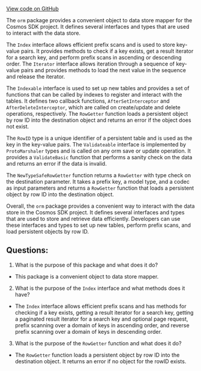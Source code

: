 [View code on GitHub](https://github.com/cosmos/cosmos-sdk.git/x/group/internal/orm/types.go)

The `orm` package provides a convenient object to data store mapper for the Cosmos SDK project. It defines several interfaces and types that are used to interact with the data store. 

The `Index` interface allows efficient prefix scans and is used to store key-value pairs. It provides methods to check if a key exists, get a result iterator for a search key, and perform prefix scans in ascending or descending order. The `Iterator` interface allows iteration through a sequence of key-value pairs and provides methods to load the next value in the sequence and release the iterator.

The `Indexable` interface is used to set up new tables and provides a set of functions that can be called by indexes to register and interact with the tables. It defines two callback functions, `AfterSetInterceptor` and `AfterDeleteInterceptor`, which are called on create/update and delete operations, respectively. The `RowGetter` function loads a persistent object by row ID into the destination object and returns an error if the object does not exist.

The `RowID` type is a unique identifier of a persistent table and is used as the key in the key-value pairs. The `Validateable` interface is implemented by `ProtoMarshaler` types and is called on any orm save or update operation. It provides a `ValidateBasic` function that performs a sanity check on the data and returns an error if the data is invalid.

The `NewTypeSafeRowGetter` function returns a `RowGetter` with type check on the destination parameter. It takes a prefix key, a model type, and a codec as input parameters and returns a `RowGetter` function that loads a persistent object by row ID into the destination object.

Overall, the `orm` package provides a convenient way to interact with the data store in the Cosmos SDK project. It defines several interfaces and types that are used to store and retrieve data efficiently. Developers can use these interfaces and types to set up new tables, perform prefix scans, and load persistent objects by row ID.
## Questions: 
 1. What is the purpose of this package and what does it do?
- This package is a convenient object to data store mapper.

2. What is the purpose of the `Index` interface and what methods does it have?
- The `Index` interface allows efficient prefix scans and has methods for checking if a key exists, getting a result iterator for a search key, getting a paginated result iterator for a search key and optional page request, prefix scanning over a domain of keys in ascending order, and reverse prefix scanning over a domain of keys in descending order.

3. What is the purpose of the `RowGetter` function and what does it do?
- The `RowGetter` function loads a persistent object by row ID into the destination object. It returns an error if no object for the rowID exists.